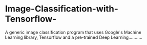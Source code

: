 # Image-Classification-with-Tensorflow-
A generic image classification program that uses Google's Machine Learning library, Tensorflow and a pre-trained Deep Learning...........
